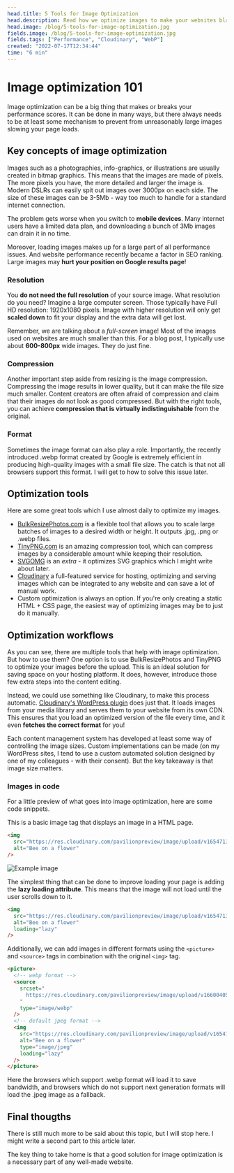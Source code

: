 ```yaml
---
head.title: 5 Tools for Image Optimization
head.description: Read how we optimize images to make your websites blazingly fast.
head.image: /blog/5-tools-for-image-optimization.jpg
fields.image: /blog/5-tools-for-image-optimization.jpg
fields.tags: ["Performance", "Cloudinary", "WebP"]
created: "2022-07-17T12:34:44"
time: "6 min"
---
```


# Image optimization 101

Image optimization can be a big thing that makes or breaks your performance scores. It can be done in many ways, but there always needs to be at least some mechanism to prevent from unreasonably large images slowing your page loads.

## Key concepts of image optimization

Images such as a photographies, info-graphics, or illustrations are usually created in bitmap graphics. This means that the images are made of pixels. The more pixels you have, the more detailed and larger the image is. Modern DSLRs can easily spit out images over 3000px on each side. The size of these images can be 3-5Mb - way too much to handle for a standard internet connection.

The problem gets worse when you switch to **mobile devices**. Many internet users have a limited data plan, and downloading a bunch of 3Mb images can drain it in no time.

Moreover, loading images makes up for a large part of all performance issues. And website performance recently became a factor in SEO ranking. Large images may **hurt your position on Google results page**!

### Resolution

You **do not need the full resolution** of your source image. What resolution do you need? Imagine a large computer screen. Those typically have Full HD resolution: 1920x1080 pixels. Image with higher resolution will only get **scaled down** to fit your display and the extra data will get lost.

Remember, we are talking about a _full-screen_ image! Most of the images used on websites are much smaller than this. For a blog post, I typically use about **600-800px** wide images. They do just fine.

### Compression

Another important step aside from resizing is the image compression. Compressing the image results in lower quality, but it can make the file size much smaller. Content creators are often afraid of compression and claim that their images do not look as good compressed. But with the right tools, you can achieve **compression that is virtually indistinguishable** from the original.

### Format

Sometimes the image format can also play a role. Importantly, the recently introduced .webp format created by Google is extremely efficient in producing high-quality images with a small file size. The catch is that not all browsers support this format. I will get to how to solve this issue later.

## Optimization tools

Here are some great tools which I use almost daily to optimize my images.

- [BulkResizePhotos.com](https://bulkresizephotos.com/) is a flexible tool that allows you to scale large batches of images to a desired width or height. It outputs .jpg, .png or .webp files.
- [TinyPNG.com](https://tinypng.com/) is an amazing compression tool, which can compress images by a considerable amount while keeping their resolution.
- [SVGOMG](https://jakearchibald.github.io/svgomg/) is an _extra_ - it optimizes SVG graphics which I might write about later.
- [Cloudinary](https://cloudinary.com/) a full-featured service for hosting, optimizing and serving images which can be integrated to any website and can save a lot of manual work.
- Custom optimization is always an option. If you're only creating a static HTML + CSS page, the easiest way of optimizing images may be to just do it manually.

## Optimization workflows

As you can see, there are multiple tools that help with image optimization. But how to use them? One option is to use BulkResizePhotos and TinyPNG to optimize your images before the upload. This is an ideal solution for saving space on your hosting platform. It does, however, introduce those few extra steps into the content editing.

Instead, we could use something like Cloudinary, to make this process automatic. [Cloudinary's WordPress plugin](https://cloudinary.com/documentation/wordpress_integration) does just that. It loads images from your media library and serves them to your website from its own CDN. This ensures that you load an optimized version of the file every time, and it even **fetches the correct format** for you!

Each content management system has developed at least some way of controlling the image sizes. Custom implementations can be made (on my WordPress sites, I tend to use a custom automated solution designed by one of my colleagues - with their consent). But the key takeaway is that image size matters.

### Images in code

For a little preview of what goes into image optimization, here are some code snippets.

This is a basic image tag that displays an image in a HTML page.

```html
<img
  src="https://res.cloudinary.com/pavilionpreview/image/upload/v1654713084/sample.jpg"
  alt="Bee on a flower"
/>
```

![Example image](https://res.cloudinary.com/pavilionpreview/image/upload/v1654713084/sample.jpg)

The simplest thing that can be done to improve loading your page is adding the **lazy loading attribute**. This means that the image will not load until the user scrolls down to it.

```html
<img
  src="https://res.cloudinary.com/pavilionpreview/image/upload/v1654713084/sample.jpg"
  alt="Bee on a flower"
  loading="lazy"
/>
```

Additionally, we can add images in different formats using the `<picture>` and `<source>` tags in combination with the original `<img>` tag.

```html
<picture>
  <!-- webp format -->
  <source
    srcset="
      https://res.cloudinary.com/pavilionpreview/image/upload/v1660040516/sample-webp_mtgf59.webp
    "
    type="image/webp"
  />
  <!-- default jpeg format -->
  <img
    src="https://res.cloudinary.com/pavilionpreview/image/upload/v1654713084/sample.jpg"
    alt="Bee on a flower"
    type="image/jpeg"
    loading="lazy"
  />
</picture>
```

Here the browsers which support .webp format will load it to save bandwidth, and browsers which do not support next generation formats will load the .jpeg image as a fallback.

## Final thougths

There is still much more to be said about this topic, but I will stop here. I might write a second part to this article later.

The key thing to take home is that a good solution for image optimization is a necessary part of any well-made website.

